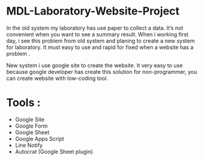 # MDL-Laboratory-Website-Project

In the old system my laboratory has use paper to collect a data. It’s not convenient when you want to see a summary result. When i working first day, i see this problem from old system and planing to create a new system for laboratory. It must easy to use and rapid for fixed when a website has a problem .

New system i use google site to create the website. It very easy to use because google developer has create this solution for non-programmer, you can create website with low-coding tool.

# Tools :

- Google Site
- Google Form
- Google Sheet
- Google Apps Script
- Line Notify
- Autocrat (Google Sheet plugin)

